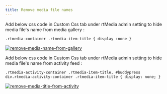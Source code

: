 ```yaml
---
title: Remove media file names
---
```


Add below css code in Custom Css tab under rtMedia admin setting to hide media file's name from media gallery :

	.rtmedia-container .rtmedia-item-title { display :none }

[![remove-media-name-from-gallery](https://cloud.githubusercontent.com/assets/7771963/6594884/eaea5f30-c80a-11e4-9195-85464908b58d.png)](https://cloud.githubusercontent.com/assets/7771963/6594884/eaea5f30-c80a-11e4-9195-85464908b58d.png)


Add below css code in Custom Css tab under rtMedia admin setting to hide media file's name from activity feed :

	.rtmedia-activity-container .rtmedia-item-title, #buddypress div.rtmedia-activity-container .rtmedia-item-title { display: none; }

[![remove-media-title-from-activity](https://cloud.githubusercontent.com/assets/7771963/6594925/5e9806bc-c80b-11e4-9de0-88dfaa17c08d.png)](https://cloud.githubusercontent.com/assets/7771963/6594925/5e9806bc-c80b-11e4-9de0-88dfaa17c08d.png)


